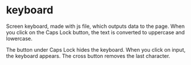 # keyboard
<p>Screen keyboard, made with js file, which outputs data to the page. When you click on the Caps Lock button, the text is converted to uppercase and lowercase.</p> <p>
The button under Caps Lock hides the keyboard. When you click on input, the keyboard appears. The cross button removes the last character.</p>
